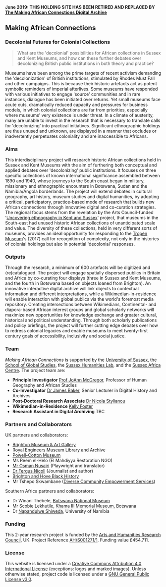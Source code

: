 **June 2019: THIS HOLDING SITE HAS BEEN RETIRED AND REPLACED BY [The Making African Connections Digital Archive](http://makingafricanconnections.org/)**

## Making African Connections

### Decolonial Futures for Colonial Collections

> What are the 'decolonial' possibilities for African collections in Sussex and Kent Museums, and how can these further debates over decolonizing British public institutions in both theory and practice?

Museums have been among the prime targets of recent activism demanding the 'decolonization' of British institutions, stimulated by Rhodes Must Fall and other campaigns. This is because their historic artefacts act as potent symbolic reminders of imperial afterlives. Some museums have responded with various initiatives to engage 'source' communities and in rare instances, dialogue has been initiated over returns. Yet small museums face acute cuts, dramatically reduced capacity and pressures for business models, in which colonial collections are far from priorities, especially where museums' very existence is under threat. In a climate of austerity, many are unable to invest in the research that is necessary to translate calls for 'decolonizing' into practical initiatives. Significant ethnographic holdings are thus unused and unknown, are displayed in a manner that occludes or inadvertently perpetuates coloniality and are inaccessible to Africans.

### Aims

This interdisciplinary project will research historic African collections held in Sussex and Kent Museums with the aim of furthering both conceptual and applied debates over 'decolonizing' public institutions. It focuses on three specific collections of known international significance assembled between 1890 and 1940, whose journeys to the South coast began in military, missionary and ethnographic encounters in Botswana, Sudan and the Namibia/Angola borderlands. The project will extend debates in cultural geography, art history, museum studies and digital humanities, by adopting a critical, participatory, practice-based mode of research that builds new African connections through innovative digital and co-curation strategies. The regional focus stems from the revelation by the Arts Council-funded '[Uncovering ethnography in Kent and Sussex](http://www.uniquesproject.org.uk/)' project, that museums in the South-east had unused historic African collections of unanticipated scale and value. The diversity of these collections, held in very different sorts of museums, provides an ideal opportunity for responding to the [Tropen Museum](https://www.tropenmuseum.nl)'s (2017) call for recognition of complexity, not only in the histories of colonial holdings but also in potential 'decolonial' responses.

### Outputs

Through the research, a minimum of 600 artefacts will be digitized and (re)catalogued. The project will engage spatially dispersed publics in Britain and Africa by co-curating four displays (three in Sussex and Kent Museums, and the fourth in Botswana based on objects loaned from Brighton). An innovative interactive digital archive will link objects to contextual information and different interpretations, while a Wikimedian-in-residence will enable interaction with global publics via the world's foremost media repository. Creating intersections between Wikimedians, Continental- and diapora-based African interest groups and global scholarly networks will maximize new opportunities for knowledge exchange and greater cultural, historical and political understanding. Through both scholarly publications and policy briefings, the project will further cutting edge debates over how to redress colonial legacies and enable museums to meet twenty-first century goals of accessibility, inclusivity and social justice. 

### Team

*Making African Connections* is supported by the [University of Sussex](http://www.sussex.ac.uk/), the [School of Global Studies](http://www.sussex.ac.uk/global/), the [Sussex Humanities Lab](http://www.sussex.ac.uk/shl/), and the [Sussex Africa Centre](http://www.sussex.ac.uk/africacentre/). The project team are:

- **Principle Investigator** [Prof JoAnn McGregor](http://www.sussex.ac.uk/profiles/135339), Professor of Human Geography and African Studies
- **Co-Investigator** [Dr James Baker](http://www.sussex.ac.uk/profiles/371022), Senior Lecturer in Digital History and Archives
- **Post-Doctoral Research Associate** [Dr Nicola Stylianou](https://twitter.com/nsty78)
- **Wikimedian-in-Residence** [Kelly Foster](https://kellyfoster.co.uk/)
- **Research Assistant in Digital Archiving** TBC

### Partners and Collaborators

UK partners and collaborators:

- [Brighton Museum & Art Gallery](https://brightonmuseums.org.uk/brighton/)
- [Royal Engineers Museum Library and Archive](https://www.re-museum.co.uk/collections/visiting-the-library-and-archive/)
- [Powell-Cotton Museum](http://www.quexpark.co.uk/museum/)
- Ms Reem el-Helo (El Mahdiyya Restoration NGO)
- [Mr Osman Nusairi](https://en.wikipedia.org/wiki/Osman_Nusairi) (Playwright and translator)
- [Dr Fergus Nicoll](https://en.wikipedia.org/wiki/Fergus_Nicoll) (Journalist and author)
- [Brighton and Hove Black History](http://www.black-history.org.uk/)
- Mr Tshepo Skwambane ([Diverse Community Empowerment Services](http://www.dces.org.uk/))

Southern Africa partners and collaborators:

- Dr Winani Thebele, [Botswana National Museum](https://en.wikipedia.org/wiki/Botswana_National_Museum)
- Mr Scobie Lekhutile, [Khama III Memorial Museum](http://discovery.nationalarchives.gov.uk/details/a/A13531615), Botswana
- Dr [Napandulwe Shiweda](http://www.unam.edu.na/staff/napandulwe-shiweda), University of Namibia 

### Funding

This 2-year research project is funded by the [Arts and Humanities Research Council](https://ahrc.ukri.org/), UK. Project Reference [AH/S001271/1](https://gtr.ukri.org/projects?ref=AH%2FS001271%2F1). Funding value £454,711.

### License

This website is licensed under a [Creative Commons Attribution 4.0 International License](https://creativecommons.org/licenses/by/4.0/) (exceptions: logos and marked images). Unless otherwise stated, project code is licensed under a [GNU General Public License v3.0](https://github.com/CuratorialVoice/code/blob/master/LICENSE).

